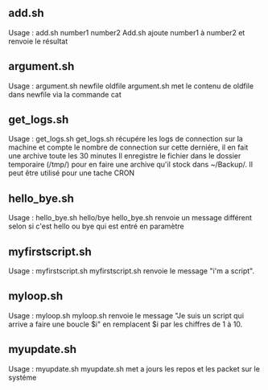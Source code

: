 ## add.sh

Usage : add.sh number1 number2
Add.sh ajoute number1 à number2 et renvoie le résultat

## argument.sh

Usage : argument.sh newfile oldfile
argument.sh met le contenu de oldfile dans newfile via la commande cat

## get_logs.sh
Usage : get_logs.sh
get_logs.sh récupére les logs de connection sur la machine et compte le nombre de connection sur cette derniére, il en fait une archive toute les 30 minutes
Il enregistre le fichier dans le dossier temporaire (/tmp/) pour en faire une archive qu'il stock dans ~/Backup/. Il peut être utilisé pour une tache CRON

## hello_bye.sh

Usage : hello_bye.sh hello/bye
hello_bye.sh renvoie un message différent selon si c'est hello ou bye qui est entré en paramètre

## myfirstscript.sh

Usage : myfirstscript.sh
myfirstscript.sh renvoie le message "i'm a script".

## myloop.sh

Usage : myloop.sh
myloop.sh renvoie le message "Je suis un script qui arrive a faire une boucle $i" en remplacent $i par les chiffres de 1 à 10.

## myupdate.sh

Usage : myupdate.sh
myupdate.sh met a jours les repos et les packet sur le systéme
